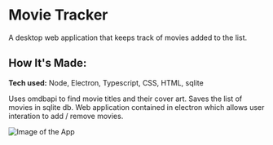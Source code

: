# Movie Tracker
A desktop web application that keeps track of movies added to the list.

## How It's Made:

**Tech used:** Node, Electron, Typescript, CSS, HTML, sqlite

Uses omdbapi to find movie titles and their cover art. Saves the list of movies in sqlite db. Web application contained in electron which allows user interation to add / remove movies.

![Image of the App](https://ucebba9cd2f0f537c039d592ef2a.dl.dropboxusercontent.com/cd/0/inline/CbTwm5lhiVQiPlnr8Xv6pnwuP5dDt0k1N7vCHcwYd_UpdOZRT9J0ZZXQb0ASoFmnwuKAkLPwjt6eo25KGuAf-K4E1ivuC72zbXMoragkUvlQlX_kKPX9lfUQ---cho8OyO8RaOgPxjb1i4hRsIjhrXmZ/file#)
